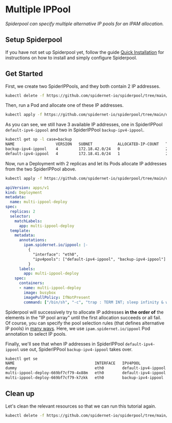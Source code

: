 # Multiple IPPool

*Spiderpool can specify multiple alternative IP pools for an IPAM allocation.*

## Setup Spiderpool

If you have not set up Spiderpool yet, follow the guide [Quick Installation](https://github.com/spidernet-io/spiderpool/blob/main/docs/usage/install.md) for instructions on how to install and simply configure Spiderpool.

## Get Started

First, we create two SpiderIPPools, and they both contain 2 IP addresses.

```bash
kubectl delete -f https://github.com/spidernet-io/spiderpool/tree/main/docs/example/ippool-multi/test-ipv4-ippools.yaml
```

Then, run a Pod and allocate one of these IP addresses.

```bash
kubectl apply -f https://github.com/spidernet-io/spiderpool/tree/main/docs/example/ippool-multi/dummy-pod.yaml
```

As you can see, we still have 3 available IP addresses, one in SpiderIPPool `default-ipv4-ippool` and two in SpiderIPPool `backup-ipv4-ippool`.

```bash
kubectl get sp -l case=backup
NAME                  VERSION   SUBNET           ALLOCATED-IP-COUNT   TOTAL-IP-COUNT   DISABLE
backup-ipv4-ippool    4         172.18.42.0/24   0                    2                false
default-ipv4-ippool   4         172.18.41.0/24   1                    2                false
```

Now, run a Deployment with 2 replicas and let its Pods allocate IP addresses from the two SpiderIPPool above.

```bash
kubectl apply -f https://github.com/spidernet-io/spiderpool/tree/main/docs/example/ippool-multi/multi-ippool-deploy.yaml
```

```yaml
apiVersion: apps/v1
kind: Deployment
metadata:
  name: multi-ippool-deploy
spec:
  replicas: 2
  selector:
    matchLabels:
      app: multi-ippool-deploy
  template:
    metadata:
      annotations:
        ipam.spidernet.io/ippool: |-
          {
            "interface": "eth0",
            "ipv4pools": ["default-ipv4-ippool", "backup-ipv4-ippool"]
          }
      labels:
        app: multi-ippool-deploy
    spec:
      containers:
      - name: multi-ippool-deploy
        image: busybox
        imagePullPolicy: IfNotPresent
        command: ["/bin/sh", "-c", "trap : TERM INT; sleep infinity & wait"]
```

Spiderpool will successively try to allocate IP addresses **in the order of** the elements in the "IP pool array" until the first allocation succeeds or all fail. Of course, you can specify the pool selection rules (that defines alternative IP pools) in [many ways](TODO). Here, we use `ipam.spidernet.io/ippool` Pod annotation to select IP pools.

Finally, we'll see that when IP addresses in SpiderIPPool `default-ipv4-ippool` use out, SpiderIPPool `backup-ipv4-ippool` takes over.

```bash
kubectl get se
NAME                                   INTERFACE   IPV4POOL              IPV4              IPV6POOL   IPV6   NODE            CREATETION TIME
dummy                                  eth0        default-ipv4-ippool   172.18.41.41/24                     spider-worker   1m20s
multi-ippool-deploy-669bf7cf79-4x88m   eth0        default-ipv4-ippool   172.18.41.40/24                     spider-worker   2m31s
multi-ippool-deploy-669bf7cf79-k7zkk   eth0        backup-ipv4-ippool    172.18.42.41/24                     spider-worker   2m31s
```

## Clean up

Let's clean the relevant resources so that we can run this tutorial again.

```bash
kubectl delete -f https://github.com/spidernet-io/spiderpool/tree/main/docs/example/ippool-multi --ignore-not-found=true
```
